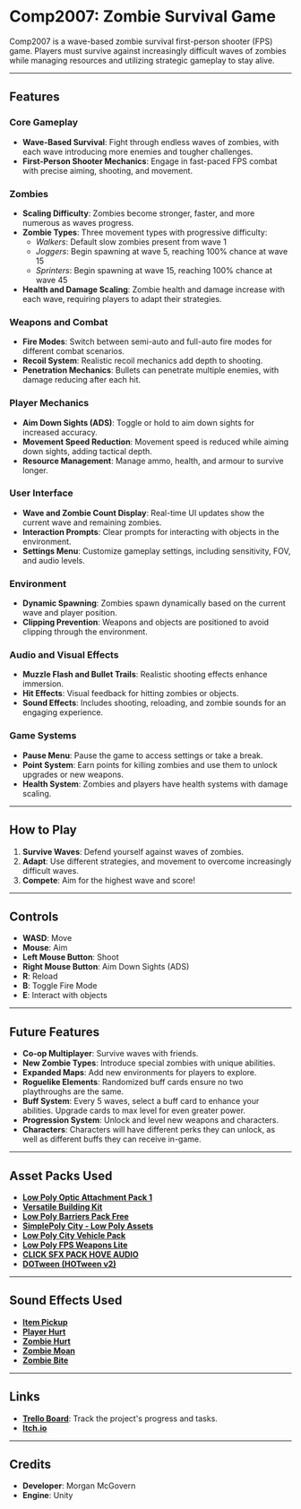 # Comp2007: Zombie Survival Game

Comp2007 is a wave-based zombie survival first-person shooter (FPS) game. Players must survive against increasingly difficult waves of zombies while managing resources and utilizing strategic gameplay to stay alive.

---

## Features

### Core Gameplay
- **Wave-Based Survival**: Fight through endless waves of zombies, with each wave introducing more enemies and tougher challenges.
- **First-Person Shooter Mechanics**: Engage in fast-paced FPS combat with precise aiming, shooting, and movement.

### Zombies
- **Scaling Difficulty**: Zombies become stronger, faster, and more numerous as waves progress.
- **Zombie Types**: Three movement types with progressive difficulty:
  - *Walkers*: Default slow zombies present from wave 1
  - *Joggers*: Begin spawning at wave 5, reaching 100% chance at wave 15
  - *Sprinters*: Begin spawning at wave 15, reaching 100% chance at wave 45
- **Health and Damage Scaling**: Zombie health and damage increase with each wave, requiring players to adapt their strategies.

### Weapons and Combat
- **Fire Modes**: Switch between semi-auto and full-auto fire modes for different combat scenarios.
- **Recoil System**: Realistic recoil mechanics add depth to shooting.
- **Penetration Mechanics**: Bullets can penetrate multiple enemies, with damage reducing after each hit.

### Player Mechanics
- **Aim Down Sights (ADS)**: Toggle or hold to aim down sights for increased accuracy.
- **Movement Speed Reduction**: Movement speed is reduced while aiming down sights, adding tactical depth.
- **Resource Management**: Manage ammo, health, and armour to survive longer.

### User Interface
- **Wave and Zombie Count Display**: Real-time UI updates show the current wave and remaining zombies.
- **Interaction Prompts**: Clear prompts for interacting with objects in the environment.
- **Settings Menu**: Customize gameplay settings, including sensitivity, FOV, and audio levels.

### Environment
- **Dynamic Spawning**: Zombies spawn dynamically based on the current wave and player position.
- **Clipping Prevention**: Weapons and objects are positioned to avoid clipping through the environment.

### Audio and Visual Effects
- **Muzzle Flash and Bullet Trails**: Realistic shooting effects enhance immersion.
- **Hit Effects**: Visual feedback for hitting zombies or objects.
- **Sound Effects**: Includes shooting, reloading, and zombie sounds for an engaging experience.

### Game Systems
- **Pause Menu**: Pause the game to access settings or take a break.
- **Point System**: Earn points for killing zombies and use them to unlock upgrades or new weapons.
- **Health System**: Zombies and players have health systems with damage scaling.

---

## How to Play

1. **Survive Waves**: Defend yourself against waves of zombies.
3. **Adapt**: Use different strategies, and movement to overcome increasingly difficult waves.
4. **Compete**: Aim for the highest wave and score!

---

## Controls

- **WASD**: Move
- **Mouse**: Aim
- **Left Mouse Button**: Shoot
- **Right Mouse Button**: Aim Down Sights (ADS)
- **R**: Reload
- **B**: Toggle Fire Mode
- **E**: Interact with objects

---

## Future Features

- **Co-op Multiplayer**: Survive waves with friends.
- **New Zombie Types**: Introduce special zombies with unique abilities.
- **Expanded Maps**: Add new environments for players to explore.
- **Roguelike Elements**: Randomized buff cards ensure no two playthroughs are the same.
- **Buff System**: Every 5 waves, select a buff card to enhance your abilities. Upgrade cards to max level for even greater power.
- **Progression System**: Unlock and level new weapons and characters.
- **Characters**: Characters will have different perks they can unlock, as well as different buffs they can receive in-game.

---

## Asset Packs Used

- **[Low Poly Optic Attachment Pack 1](https://assetstore.unity.com/packages/3d/props/guns/low-poly-optic-attachment-pack-1-293738)**
- **[Versatile Building Kit](https://assetstore.unity.com/packages/3d/props/versatile-building-kit-15-medium-poly-models-for-game-developmen-303398)**
- **[Low Poly Barriers Pack Free](https://assetstore.unity.com/packages/3d/props/exterior/low-poly-barriers-pack-free-201810)**
- **[SimplePoly City - Low Poly Assets](https://assetstore.unity.com/packages/3d/environments/simplepoly-city-low-poly-assets-58899)**
- **[Low Poly City Vehicle Pack](https://assetstore.unity.com/packages/3d/vehicles/land/low-poly-city-vehicle-pack-217344)**
- **[Low Poly FPS Weapons Lite](https://assetstore.unity.com/packages/3d/props/guns/low-poly-fps-weapons-lite-245929)**
- **[CLICK SFX PACK HOVE AUDIO](https://assetstore.unity.com/packages/audio/sound-fx/click-sfx-pack-hove-audio-273565)**
- **[DOTween (HOTween v2)](https://assetstore.unity.com/packages/tools/animation/dotween-hotween-v2-27676)**

---

## Sound Effects Used

- **[Item Pickup](https://pixabay.com/sound-effects/item-pickup-37089/)**
- **[Player Hurt](https://pixabay.com/sound-effects/oof-sound-effect-147492/)**
- **[Zombie Hurt](https://pixabay.com/sound-effects/oof-97698/)**
- **[Zombie Moan](https://pixabay.com/sound-effects/zombie-moan-44932/)**
- **[Zombie Bite](https://pixabay.com/sound-effects/zombie-bite-96528/)**

---

## Links

- **[Trello Board](https://trello.com/b/zft9nj4d/comp2007-zombie-survival-game)**: Track the project's progress and tasks.
- **[Itch.io](https://sadnessdotexe.itch.io/comp2007-zombie-survival)**

---

## Credits

- **Developer**: Morgan McGovern
- **Engine**: Unity